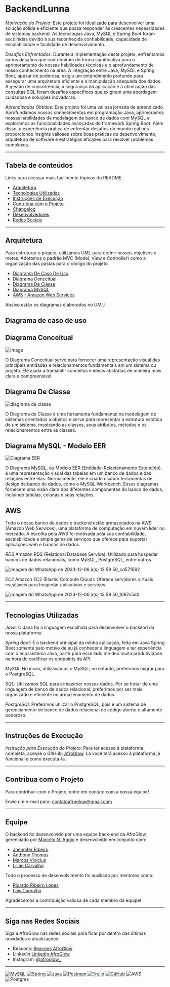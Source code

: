 # BackendLunna

*Motivação do Projeto:*
Este projeto foi idealizado para desenvolver uma solução sólida e eficiente que possa responder às crescentes necessidades de sistemas backend. As tecnologias Java, MySQL e Spring Boot foram escolhidas devido à sua reconhecida confiabilidade, capacidade de escalabilidade e facilidade de desenvolvimento.

*Desafios Enfrentados:*
Durante a implementação deste projeto, enfrentamos vários desafios que contribuíram de forma significativa para o aprimoramento de nossas habilidades técnicas e o aprofundamento de nosso conhecimento na área. A integração entre Java, MySQL e Spring Boot, apesar de poderosa, exigiu um entendimento profundo para assegurar uma arquitetura eficiente e a manipulação adequada dos dados. A gestão de concorrência, a segurança da aplicação e a otimização das consultas SQL foram desafios específicos que exigiram uma abordagem cuidadosa e soluções inovadoras.

*Aprendizados Obtidos:*
Este projeto foi uma valiosa jornada de aprendizado. Aprofundamos nossos conhecimentos em programação Java, aprimoramos nossas habilidades de modelagem de banco de dados com MySQL e exploramos as funcionalidades avançadas do framework Spring Boot. Além disso, a experiência prática de enfrentar desafios do mundo real nos proporcionou insights valiosos sobre boas práticas de desenvolvimento, arquitetura de software e estratégias eficazes para resolver problemas complexos.

<hr>

## Tabela de conteúdos

Links para acessar mais facilmente tópicos do README.

- [Arquitetura](#arquitetura)
- [Tecnologias Utilizadas](#tecnologias-utilizadas)
- [Instruções de Execução](#instruções-de-execução)
- [Contribua com o Projeto](#contribua-com-o-projeto)
- [Changelog](#Changelog)
- [Desenvolvedores](#Equipe)
- [Redes Sociais](#Siga-nas-Redes-Sociais)

<hr>

## Arquitetura

Para estruturar o projeto, utilizamos UML para definir nossos objetivos e metas. Adotamos o padrão MVC (Model, View e Controller) como a organização das pastas para o código do projeto.

- [Diagrama De Caso De Uso](#Diagrama-de-caso-de-uso)
- [Diagrama Conceitual](#Diagrama-Conceitual)
- [Diagrama De Classe](#Diagrama-De-Classe)
- [Diagrama MySQL](#Diagrama-MySQL)
- [AWS - Amazon Web Services](#AWS)

Abaixo estão os diagramas elaborados no UML:

## Diagrama de caso de uso

## Diagrama Conceitual

![image](https://github.com/AfroGlow/BackendAfroGlow/assets/111551364/451e3da9-7b74-4467-a73a-0db4b3040d04)

O Diagrama Conceitual serve para fornecer uma representação visual das principais entidades e relacionamentos fundamentais em um sistema ou projeto. Ele ajuda a transmitir conceitos e ideias abstratas de maneira mais clara e compreensível.

## Diagrama De Classe

![diagrama de classe](https://github.com/LunnaCompany/BackendLunna/assets/147529312/665f127b-e874-4bc5-9c42-bede2aa7c9a3)

O Diagrama de Classe é uma ferramenta fundamental na modelagem de sistemas orientados a objetos e serve para representar a estrutura estática de um sistema, mostrando as classes, seus atributos, métodos e os relacionamentos entre as classes. 

## Diagrama MySQL - Modelo EER

![Diagrama EER](https://github.com/LunnaCompany/BackendLunna/assets/147529312/6c8e1259-9d03-4d76-90cc-2502a941851f)


O Diagrama MySQL, ou Modelo EER (Entidade-Relacionamento Estendido), é uma representação visual das tabelas em um banco de dados e das relações entre elas. Normalmente, ele é criado usando ferramentas de design de banco de dados, como o MySQL Workbench. Esses diagramas fornecem uma visão clara dos diferentes componentes do banco de dados, incluindo tabelas, colunas e suas relações.

## AWS

Todo o nosso banco de dados e backend estão armazenados na AWS (Amazon Web Services), uma plataforma de computação em nuvem líder no mercado. A escolha pela AWS foi motivada pela sua confiabilidade, escalabilidade e ampla gama de serviços que oferece para suportar aplicações web e bancos de dados.

*RDS*
Amazon RDS (Relational Database Service):
Utilizado para hospedar bancos de dados relacionais, como MySQL, PostgreSQL, entre outros.

![Imagem do WhatsApp de 2023-12-06 à(s) 13 59 50_cd571562](https://github.com/AfroGlow/BackendAfroGlow/assets/99924057/6e09b932-6ca0-4033-86c1-b98177403610)

*EC2*
Amazon EC2 (Elastic Compute Cloud):
Oferece servidores virtuais escaláveis para hospedar aplicativos e serviços.

![Imagem do WhatsApp de 2023-12-06 à(s) 13 59 50_1097c5d0](https://github.com/AfroGlow/BackendAfroGlow/assets/99924057/311393a7-0ce5-4b2f-976d-75ffb68d40f6)

<hr>

## Tecnologias Utilizadas

*Java:*
O Java foi a linguagem escolhida para desenvolver o backend da nossa plataforma.

*Spring Boot:*
É o backend principal da minha aplicação, feita em Java Spring Boot somente pelo motivo de eu já conhecer a linguagem e ter experiência com o ecossistema Java, partir para esse lado me deu muita produtividade na hora de codificar os endpoints da API.

*MySQL*
No início, utilizávamos o MySQL; no entanto, preferimos migrar para o PostgreSQL.

*SQL:*
Utilizamos SQL para armazenar nossos dados. Por se tratar de uma linguagem de banco de dados relacional, preferimos por ser mais organizado e eficiente no armazenamento de dados.

*PostgreSQL*
Preferimos utilizar o PostgreSQL, pois é um sistema de gerenciamento de banco de dados relacional de código aberto e altamente poderoso.

<hr>

## Instruções de Execução

*Instrução para Execução do Projeto:*
Para ter acesso à plataforma completa, acesse o GitHub: [AfroGlow](https://github.com/AfroGlow).
Lá você terá acesso à plataforma já funcional e como executá-la.

<hr>

## Contribua com o Projeto

Para contribuir com o Projeto, entre em contato com a nossa equipe!

Envie um e-mail para: [contatoafroglow@gmail.com](mailto:contatoafroglow@gmail.com)

<hr>

## Equipe
O backend foi desenvolvido por uma equipe back-end da AfroGlow, gerenciado por [Marcelo N. Aggio](https://github.com/MarceloAggio) e desenvolvido em conjunto com:

- [Jhennifer Ribeiro](https://github.com/JheniferRibeiro)
- [Anthony Thomas](https://github.com/anthonythom)
- [Marcos Vinicius](https://github.com/ViniciusV4)
- [Lilian Carvalho](https://github.com/Lilian-Carvalho25)
  
Todo o processo de desenvolvimento foi auxiliado por mentores como:

- [Ricardo Ribeiro Lopes](https://github.com/RicardoRibeiro21)
- [Lais Carvalho](https://github.com/Lais205)

Agradecemos a contribuição valiosa de cada membro da equipe!

<hr>

## Siga nas Redes Sociais

Siga a AfroGlow nas redes sociais para ficar por dentro das últimas novidades e atualizações:

- Beacons: [Beacons AfroGlow](https://beacons.ai/afroglow_)
- Linkedin [Linkedin AfroGlow](https://www.linkedin.com/company/afroglow2023/)
- Instagram: [@afroglow_](https://www.instagram.com/afroglow__/)

<hr>

[![MySQL](https://img.shields.io/badge/mysql-%23000.svg?style=for-the-badge&logo=mysql&logoColor=white)]()
[![Spring](https://img.shields.io/badge/spring-%236DB33F.svg?style=for-the-badge&logo=spring&logoColor=white)]()
[![Java](https://img.shields.io/badge/java-%23ED8B00.svg?style=for-the-badge&logo=openjdk&logoColor=white)]()
[![Postman](https://img.shields.io/badge/Postman-FF6C37?style=for-the-badge&logo=postman&logoColor=white)]()
[![Trello](https://img.shields.io/badge/Trello-%23026AA7.svg?style=for-the-badge&logo=Trello&logoColor=white)]()
[![GitHub](https://img.shields.io/badge/github-%23121011.svg?style=for-the-badge&logo=github&logoColor=white)]()
![AWS](https://img.shields.io/badge/AWS-%23FF9900.svg?style=for-the-badge&logo=amazon-aws&logoColor=white)
![Postgres](https://img.shields.io/badge/postgres-%23316192.svg?style=for-the-badge&logo=postgresql&logoColor=white)
